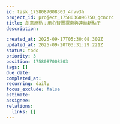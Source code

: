 ```yaml
---
id: task_1758087008303_4nvv3h
project_id: project_1758036096750_gcncrc
title: 創意原點：用心智圖探索與連結新點子
description: 

created_at: 2025-09-17T05:30:08.302Z
updated_at: 2025-09-20T03:31:29.221Z
status: todo
priority: 3
position: 1758087008303
tags: []
due_date: 
completed_at: 
recurring: daily
focus_exclude: false
estimate: 
assignee: 
relations:
  links: []
---
```



